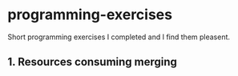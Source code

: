 # programming-exercises
Short programming exercises I completed and I find them pleasent.


## 1. Resources consuming merging
